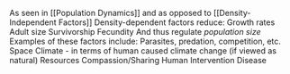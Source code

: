 As seen in [[Population Dynamics]] and as opposed to [[Density-Independent Factors]]
	Density-dependent factors reduce:
		Growth rates
		Adult size
		Survivorship
		Fecundity
	And thus regulate *population size*
	Examples of these factors include:
		Parasites, predation, competition, etc.
		Space
		Climate - in terms of human caused climate change (if viewed as natural)
		Resources
		Compassion/Sharing
		Human Intervention
		Disease
